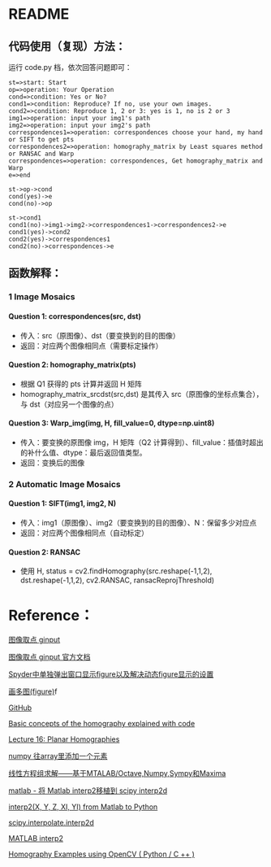 # README

## 代码使用（复现）方法： ##

运行 code.py 档，依次回答问题即可：

```flow
st=>start: Start
op=>operation: Your Operation
cond=>condition: Yes or No?
cond1=>condition: Reproduce? If no, use your own images.
cond2=>condition: Reproduce 1, 2 or 3: yes is 1, no is 2 or 3
img1=>operation: input your img1's path
img2=>operation: input your img2's path
correspondences1=>operation: correspondences choose your hand, my hand or SIFT to get pts
correspondences2=>operation: homography_matrix by Least squares method or RANSAC and Warp
correspondences=>operation: correspondences, Get homography_matrix and Warp
e=>end

st->op->cond
cond(yes)->e
cond(no)->op

st->cond1
cond1(no)->img1->img2->correspondences1->correspondences2->e
cond1(yes)->cond2
cond2(yes)->correspondences1
cond2(no)->correspondences->e
```

## 函数解释： ##

### 1 Image Mosaics  ###

#### Question 1: correspondences(src, dst) ####

- 传入：src（原图像）、dst（要变换到的目的图像）
- 返回：对应两个图像相同点（需要标定操作）

#### Question 2: homography_matrix(pts) ####

- 根据 Q1 获得的 pts 计算并返回 H 矩阵
- homography_matrix_srcdst(src,dst) 是其传入 src（原图像的坐标点集合），与 dst（对应另一个图像的点）

#### Question 3: Warp_img(img, H, fill_value=0, dtype=np.uint8) ####

- 传入：要变换的原图像 img，H 矩阵（Q2 计算得到）、fill_value：插值时超出的补什么值、dtype：最后返回值类型。
- 返回：变换后的图像

### 2 Automatic Image Mosaics ###

#### Question 1: SIFT(img1, img2, N) ####

- 传入：img1（原图像）、img2（要变换到的目的图像）、N：保留多少对应点
- 返回：对应两个图像相同点（自动标定）

#### Question 2: RANSAC ####

- 使用 H, status = cv2.findHomography(src.reshape(-1,1,2), dst.reshape(-1,1,2), cv2.RANSAC, ransacReprojThreshold)



# Reference： #

[图像取点 ginput](https://www.cnblogs.com/darkknightzh/p/6182474.html)

[图像取点 ginput 官方文档](https://matplotlib.org/api/_as_gen/matplotlib.pyplot.ginput.html)

[Spyder中单独弹出窗口显示figure以及解决动态figure显示的设置](https://blog.csdn.net/yangzijiang666/article/details/79961873)

[画多图(figure)](https://blog.csdn.net/You_are_my_dream/article/details/53440384)f

[GitHub](https://github.com/XS2929/Computer-Vision/tree/master/A3)

[Basic concepts of the homography explained with code](https://docs.opencv.org/3.4.1/d9/dab/tutorial_homography.html)

[Lecture 16: Planar Homographies](http://www.cse.psu.edu/~rtc12/CSE486/lecture16.pdf)

[numpy 往array里添加一个元素](https://www.cnblogs.com/cymwill/p/8118135.html)

[线性方程组求解——基于MTALAB/Octave,Numpy,Sympy和Maxima](https://blog.csdn.net/ouening/article/details/54692458)

[matlab - 将 Matlab interp2移植到 scipy interp2d](https://ask.helplib.com/matlab/post_10465656)

[interp2(X, Y, Z, XI, YI) from Matlab to Python](https://stackoverflow.com/questions/11468367/interp2x-y-z-xi-yi-from-matlab-to-python)

[scipy.interpolate.interp2d](https://docs.scipy.org/doc/scipy/reference/generated/scipy.interpolate.interp2d.html)

[MATLAB interp2](https://ww2.mathworks.cn/help/matlab/ref/interp2.html)

[Homography Examples using OpenCV ( Python / C ++ )](https://www.learnopencv.com/homography-examples-using-opencv-python-c/)
